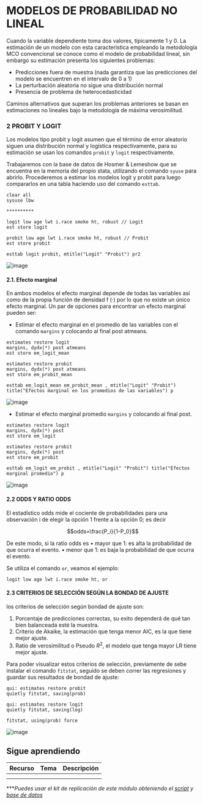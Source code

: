# MODELOS DE PROBABILIDAD NO LINEAL

Cuando la variable dependiente toma dos valores, típicamente 1 y 0. La estimación de un modelo con esta característica empleando la metodología MCO convencional se conoce como el modelo de probabilidad lineal, sin embargo su estimación presenta los siguientes problemas:

- Predicciones fuera de muestra (nada garantiza que las predicciones del modelo se encuentren en el intervalo de 0 a 1)
- La perturbación aleatoria no sigue una distribución normal
- Presencia de problema de heterocedasticidad

Caminos alternativos que superan los problemas anteriores se basan en estimaciones no lineales bajo la metodología de máxima verosimilitud. 

### 2 PROBIT Y LOGIT

Los modelos tipo probit y logit asumen que el término de error aleatorio siguen una distribución normal y logística respectivamente, para su estimación se usan los comandos `probit` y `logit` respectivamente. 

Trabajaremos con la base de datos de Hosmer & Lemeshow que se encuentra en la memoria del propio stata, utilizando el comando `syuse` para abrirlo. Procederemos a estimar los modelos logit y probit para luego compararlos en una tabla haciendo uso del comando `esttab`.


```
clear all
sysuse lbw 

**********

logit low age lwt i.race smoke ht, robust // Logit
est store logit

probit low age lwt i.race smoke ht, robust // Probit
est store probit

esttab logit probit, mtitle("Logit" "Probit") pr2
```

![image](https://user-images.githubusercontent.com/106888200/225504213-32942ff9-4594-44f7-97ed-b4da83cdfbcc.png)


#### 2.1. Efecto marginal

En ambos modelos el efecto marginal depende de todas las variables así como de la propia función de densidad f (·) por lo que no existe un único efecto marginal. Un par de opciones para encontrar un efecto marginal pueden ser:

- Estimar el efecto marginal en el promedio de las variables con el comando `margins` y colocando al final post atmeans.

```
estimates restore logit
margins, dydx(*) post atmeans
est store em_logit_mean

estimates restore probit
margins, dydx(*) post atmeans
est store em_probit_mean

esttab em_logit_mean em_probit_mean , mtitle("Logit" "Probit") title("Efectos marginal en los promedios de las variables") p 
```

![image](https://user-images.githubusercontent.com/106888200/225517793-5c8c70b5-f7de-48cc-b11f-69d658497aa8.png)

- Estimar el efecto marginal promedio `margins` y colocando al final post.

```
estimates restore logit
margins, dydx(*) post
est store em_logit

estimates restore probit
margins, dydx(*) post 
est store em_probit

esttab em_logit em_probit , mtitle("Logit" "Probit") title("Efectos marginal promedio") p 
```

![image](https://user-images.githubusercontent.com/106888200/225517926-b12d1751-fad6-439e-9a7e-095cec2babe6.png)

#### 2.2 ODDS Y RATIO ODDS

El estadístico odds mide el cociente de probabilidades para una observación i de elegir la opción 1 frente a la opción 0; es decir
 
$$odds=\frac{P_i}{1-P_0}$$

De este modo, si la ratio odds es
• mayor que 1: es alta la probabilidad de que ocurra el evento.
• menor que 1: es baja la probabilidad de que ocurra el evento.

Se utiliza el comando `or`, veamos el ejemplo:

```
logit low age lwt i.race smoke ht, or
```

#### 2.3 CRITERIOS DE SELECCIÓN SEGÚN LA BONDAD DE AJUSTE

los criterios de selección según bondad de ajuste son: 

1. Porcentaje de predicciones correctas, su exito dependerá de qué tan bien balanceada esté la muestra.
2. Criterio de Akaike, la estimación que tenga menor AIC, es la que tiene mejor ajuste.
3. Ratio de verosimilitud o Pseudo $R^2$, el modelo que tenga mayor LR tiene mejor ajuste.

Para poder visualizar estos criterios de selección, previamente de sebe instalar el comando `fitstat`, seguido se deben correr las regresiones y guardar sus resultados de bondad de ajuste:

```
qui: estimates restore probit
quietly fitstat, saving(prob)

qui: estimates restore logit
quietly fitstat, saving(log)

fitstat, using(prob) force
```

![image](https://user-images.githubusercontent.com/106888200/225520865-8c09fea8-9bc8-4f53-980a-8b9c2aac5251.png)

## Sigue aprendiendo
| Recurso  | Tema | Descripción |
| ------------- |:-------------:|:-------------:|
|               |        |         |
|               |        |         |


****Puedes usar el kit de replicación de este módulo obteniendo el [script](https://github.com/EconPUCP/Stata/blob/main/_An%C3%A1lisis/Scripts/Modelos%20de%20respuesta%20binaria/2_Modelo_probabilidad_no_lineal.do "script") y [base de datos](https://github.com/EconPUCP/Stata/tree/main/_An%C3%A1lisis/Data "base de datos")* 
